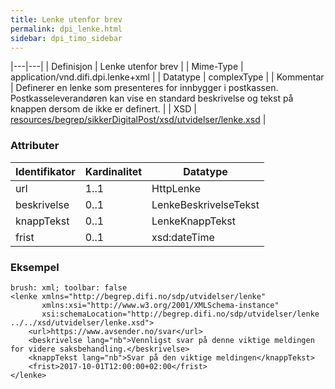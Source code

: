 ```yaml
---
title: Lenke utenfor brev
permalink: dpi_lenke.html
sidebar: dpi_timo_sidebar
---
```


<!-- ![](/images/dpi/underarbeide.png) -->


|---|---|
| Definisjon | Lenke utenfor brev |
| Mime-Type | application/vnd.difi.dpi.lenke+xml |
| Datatype   | complexType |
| Kommentar  | Definerer en lenke som presenteres for innbygger i postkassen. Postkasseleverandøren kan vise en standard beskrivelse og tekst på knappen dersom de ikke er definert. |
| XSD        | [resources/begrep/sikkerDigitalPost/xsd/utvidelser/lenke.xsd](resources/begrep/sikkerDigitalPost/xsd/utvidelser/lenke.xsd) |

### Attributer

| Identifikator | Kardinalitet | Datatype   |
| --- | --- | --- |
| url           | 1..1         | HttpLenke             |
| beskrivelse   | 0..1         | LenkeBeskrivelseTekst |
| knappTekst    | 0..1         | LenkeKnappTekst       |
| frist         | 0..1         | xsd:dateTime          |

### Eksempel

``` 
brush: xml; toolbar: false
<lenke xmlns="http://begrep.difi.no/sdp/utvidelser/lenke"
       xmlns:xsi="http://www.w3.org/2001/XMLSchema-instance"
       xsi:schemaLocation="http://begrep.difi.no/sdp/utvidelser/lenke ../../xsd/utvidelser/lenke.xsd">
    <url>https://www.avsender.no/svar</url>
    <beskrivelse lang="nb">Vennligst svar på denne viktige meldingen for videre saksbehandling.</beskrivelse>
    <knappTekst lang="nb">Svar på den viktige meldingen</knappTekst>
    <frist>2017-10-01T12:00:00+02:00</frist>
</lenke>
```
